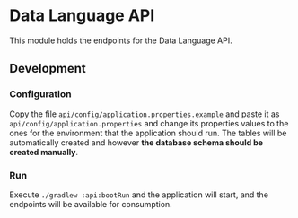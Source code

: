 # Data Language API

This module holds the endpoints for the Data Language API.

## Development

### Configuration
Copy the file `api/config/application.properties.example` and paste it as `api/config/application.properties` and change its properties values to the ones for the environment that the application should run. The tables will be automatically created and however **the database schema should be created manually**.

### Run

Execute `./gradlew :api:bootRun` and the application will start, and the endpoints will be available for consumption.
